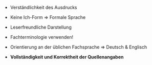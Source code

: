 - Verständlichkeit des Ausdrucks

- Keine Ich-Form ⇒ Formale Sprache

- Leserfreundliche Darstellung

- Fachterminologie verwenden!

- Orientierung an der üblichen Fachsprache ⇒ Deutsch & Englisch

- **Vollständigkeit und Korrektheit der Quellenangaben**